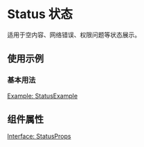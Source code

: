 # Status 状态

适用于空内容、网络错误、权限问题等状态展示。

## 使用示例

### 基本用法

[Example: StatusExample](./_example/StatusExample.jsx)

## 组件属性

[Interface: StatusProps](./Status.tsx)

